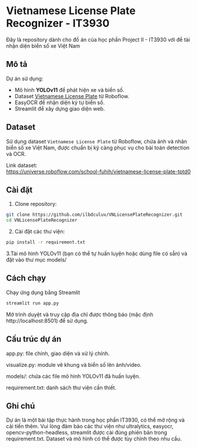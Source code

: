 # Vietnamese License Plate Recognizer - IT3930

Đây là repository dành cho đồ án của học phần Project II - IT3930 với đề tài nhận diện biển số xe Việt Nam

## Mô tả

Dự án sử dụng:
- Mô hình **YOLOv11** để phát hiện xe và biển số.
- Dataset [Vietnamese License Plate](https://universe.roboflow.com/school-fuhih/vietnamese-license-plate-tptd0) từ Roboflow.
- EasyOCR để nhận diện ký tự biển số.
- Streamlit để xây dựng giao diện web.

## Dataset

Sử dụng dataset `Vietnamese License Plate` từ Roboflow, chứa ảnh và nhãn biển số xe Việt Nam, được chuẩn bị kỹ càng phục vụ cho bài toán detection và OCR.

Link dataset:  
https://universe.roboflow.com/school-fuhih/vietnamese-license-plate-tptd0

## Cài đặt

1. Clone repository:

```bash
git clone https://github.com/ilbdculuv/VNLicensePlateRecognizer.git
cd VNLicensePlateRecognizer
```
2. Cài đặt các thư viện:
```bash
pip install -r requirement.txt
```
3.Tải mô hình YOLOv11 (bạn có thể tự huấn luyện hoặc dùng file có sẵn) và đặt vào thư mục models/

## Cách chạy
Chạy ứng dụng bằng Streamlit
```bash
streamlit run app.py
```
Mở trình duyệt và truy cập địa chỉ được thông báo (mặc định http://localhost:8501) để sử dụng.

## Cấu trúc dự án
app.py: file chính, giao diện và xử lý chính.

visualize.py: module vẽ khung và biển số lên ảnh/video.

models/: chứa các file mô hình YOLOv11 đã huấn luyện.

requirement.txt: danh sách thư viện cần thiết.

## Ghi chú
Dự án là một bài tập thực hành trong học phần IT3930, có thể mở rộng và cải tiến thêm.
Vui lòng đảm bảo các thư viện như ultralytics, easyocr, opencv-python-headless, streamlit được cài đúng phiên bản trong requirement.txt.
Dataset và mô hình có thể được tùy chỉnh theo nhu cầu.
